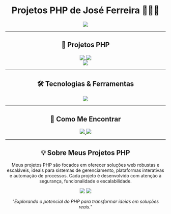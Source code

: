 <h1 align="center">Projetos PHP de José Ferreira 👨‍💻✨</h1>

<p align="center">
  <img src="https://readme-typing-svg.herokuapp.com?color=%2336BCF7&size=25&center=true&vCenter=true&width=700&lines=Desenvolvedor+Fullstack+%7C+PHP;Projetos+Focados+em+PHP;Soluções+Web+Completas+e+Escaláveis" />
</p>

---

<h2 align="center">📂 Projetos PHP</h2>

<div align="center">
  <a href="https://github.com/josejfs/projeto1-php" target="_blank">
    <img align="center" src="https://github-readme-stats.vercel.app/api/pin/?username=josejfs&repo=projeto1-php&theme=radical" />
  </a>
  <a href="https://github.com/josejfs/projeto2-php" target="_blank">
    <img align="center" src="https://github-readme-stats.vercel.app/api/pin/?username=josejfs&repo=projeto2-php&theme=radical" />
  </a>
</div>

<div align="center">
  <a href="https://github.com/josejfs/projeto3-php" target="_blank">
    <img align="center" src="https://github-readme-stats.vercel.app/api/pin/?username=josejfs&repo=projeto3-php&theme=radical" />
  </a>
</div>

---

<h2 align="center">🛠 Tecnologias & Ferramentas</h2>

<p align="center">
  <img src="https://skillicons.dev/icons?i=php,mysql,linux,apache,nginx,github,git" />
</p>

---

<h2 align="center">💬 Como Me Encontrar</h2>

<p align="center">
  <a href="https://www.linkedin.com/in/jos%C3%A9-ferreira-9a659a242/" target="_blank">
    <img src="https://img.shields.io/badge/-LinkedIn-333333?style=for-the-badge&logo=linkedin" />
  </a>
  <a href="https://api.whatsapp.com/send?phone=+5588993693516&text=Ol%C3%A1%20José%20Ferreira!%20Vim%20do%20seu%20perfil%20GitHub." target="_blank">
    <img src="https://img.shields.io/badge/-WhatsApp-333333?style=for-the-badge&logo=whatsapp"  />
  </a>
</p>

---

<h2 align="center">💡 Sobre Meus Projetos PHP</h2>

<p align="center">
  Meus projetos PHP são focados em oferecer soluções web robustas e escaláveis, ideais para sistemas de gerenciamento, plataformas interativas e automação de processos. Cada projeto é desenvolvido com atenção à segurança, funcionalidade e escalabilidade.
</p>

<p align="center">
  <img src="https://forthebadge.com/images/badges/built-with-love.svg" />
  <img src="https://forthebadge.com/images/badges/made-with-php.svg" />
</p>

<p align="center">
  <em>"Explorando o potencial do PHP para transformar ideias em soluções reais."</em>
</p>
